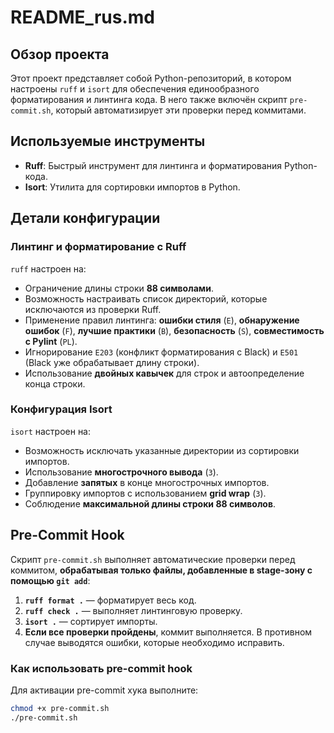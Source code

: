 # README_rus.md

## Обзор проекта

Этот проект представляет собой Python-репозиторий, в котором настроены `ruff` и `isort` для обеспечения единообразного форматирования и линтинга кода. В него также включён скрипт `pre-commit.sh`, который автоматизирует эти проверки перед коммитами.

## Используемые инструменты

- **Ruff**: Быстрый инструмент для линтинга и форматирования Python-кода.
- **Isort**: Утилита для сортировки импортов в Python.

## Детали конфигурации

### Линтинг и форматирование с Ruff

`ruff` настроен на:

- Ограничение длины строки **88 символами**.
- Возможность настраивать список директорий, которые исключаются из проверки Ruff.
- Применение правил линтинга: **ошибки стиля** (`E`), **обнаружение ошибок** (`F`), **лучшие практики** (`B`), **безопасность** (`S`), **совместимость с Pylint** (`PL`).
- Игнорирование `E203` (конфликт форматирования с Black) и `E501` (Black уже обрабатывает длину строки).
- Использование **двойных кавычек** для строк и автоопределение конца строки.

### Конфигурация Isort

`isort` настроен на:

- Возможность исключать указанные директории из сортировки импортов.
- Использование **многострочного вывода** (`3`).
- Добавление **запятых** в конце многострочных импортов.
- Группировку импортов с использованием **grid wrap** (`3`).
- Соблюдение **максимальной длины строки 88 символов**.

## Pre-Commit Hook

Скрипт `pre-commit.sh` выполняет автоматические проверки перед коммитом, **обрабатывая только файлы, добавленные в stage-зону с помощью `git add`**:

1. **`ruff format .`** — форматирует весь код.
2. **`ruff check .`** — выполняет линтинговую проверку.
3. **`isort .`** — сортирует импорты.
4. **Если все проверки пройдены**, коммит выполняется. В противном случае выводятся ошибки, которые необходимо исправить.

### Как использовать pre-commit hook

Для активации pre-commit хука выполните:

```sh
chmod +x pre-commit.sh
./pre-commit.sh

